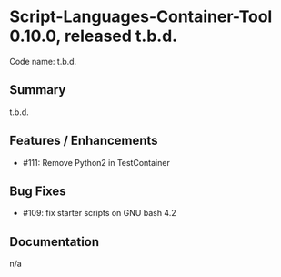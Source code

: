 # Script-Languages-Container-Tool 0.10.0, released t.b.d.

Code name: t.b.d.

## Summary 

t.b.d.

## Features / Enhancements

 - #111: Remove Python2 in TestContainer

## Bug Fixes

 - #109: fix starter scripts on GNU bash 4.2


## Documentation
n/a

